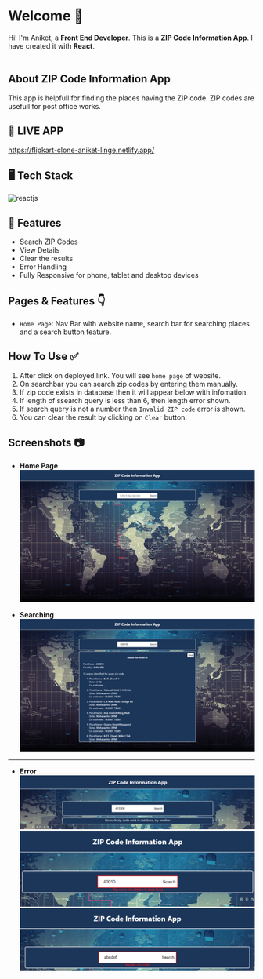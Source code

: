 # Welcome 👋

Hi! I'm Aniket, a **Front End Developer**. This is a **ZIP Code Information App**.
I have created it with **React**.
<br>
<br>

## About ZIP Code Information App

This app is helpfull for finding the places having the ZIP code. ZIP codes are usefull for post office works.

## 🚀 LIVE APP

https://flipkart-clone-aniket-linge.netlify.app/

## 🖥️ Tech Stack

![reactjs](https://img.shields.io/badge/React-20232A?style=for-the-badge&logo=react&logoColor=61DAFB)&nbsp;

## 🚀 Features

-   Search ZIP Codes
-   View Details
-   Clear the results
-   Error Handling
-   Fully Responsive for phone, tablet and desktop devices

## Pages & Features 👇

-   `Home Page`: Nav Bar with website name, search bar for searching places and a search button feature.

## How To Use ✅

1. After click on deployed link. You will see `home page` of website.
2. On searchbar you can search zip codes by entering them manually.
3. If zip code exists in database then it will appear below with infomation.
4. If length of ssearch query is less than 6, then length error shown.
5. If search query is not a number then `Invalid ZIP code` error is shown.
6. You can clear the result by clicking on `Clear` button.

## Screenshots :camera:

-   **Home Page**
    <img src="/src/Images//Main Page.png" />
    

-   **Searching**
    <img src="/src/Images/Searching.png"/>

---

-   **Error**
      <img src="/src/Images/Error 01.png"/>
      <img src="/src/Images/Error 02.png"/>
      <img src="/src/Images/Error 03.png"/>
      
